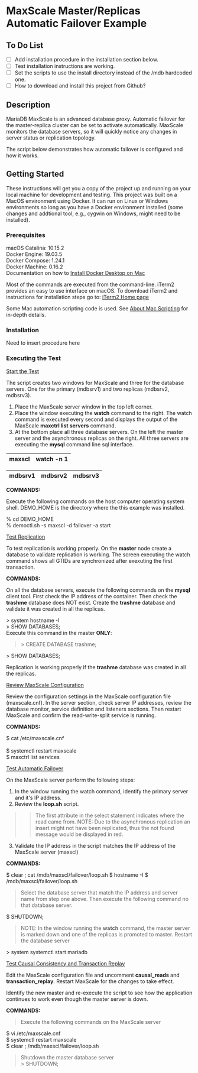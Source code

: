 # MaxScale Master/Replicas Automatic Failover Example

## To Do List

- [ ] Add installation procedure in the installation section below.
- [ ] Test installation instructions are working.
- [ ] Set the scripts to use the install directory instead of the /mdb hardcoded one.
- [ ] How to download and install this project from Github?

## Description

MariaDB MaxScale is an advanced database proxy. Automatic failover for the master-replica cluster can be set to activate
automatically.  MaxScale monitors the database servers, so it will quickly notice any changes in server status or replication
topology.

The script below demonstrates how automatic failover is configured and how it works.

## Getting Started 

These instructions will get you a copy of the project up and running on your local machine for development and testing. 
This project was built on a MacOS environment using Docker. It can run on Linux or Windows environments so long as you have
a Docker environment installed (some changes and addtional tool, e.g., cygwin on Windows, might need to be installed).

### Prerequisites

macOS Catalina: 10.15.2<br>
Docker Engine: 19.03.5<br>
Docker Compose: 1.24.1<br>
Docker Machine: 0.16.2<br>
Documentation on how to [Install Docker Desktop on Mac](https://docs.docker.com/docker-for-mac/install/)

Most of the commands are executed from the command-line. iTerm2 provides an easy to use interface on macOS. To download iTerm2 and instructions for installation steps go to: [iTerm2 Home page](https://www.iterm2.com/index.html)

Some Mac automation scripting code is used. See [About Mac Scripting](https://developer.apple.com/library/archive/documentation/LanguagesUtilities/Conceptual/MacAutomationScriptingGuide/index.html#//apple_ref/doc/uid/TP40016239-CH56-SW1) for in-depth details.

### Installation

Need to insert procedure here

### Executing the Test

<ins>Start the Test</ins>

The script creates two windows for MaxScale and three for the database servers. One for the primary (mdbsrv1) and two replicas (mdbsrv2, mdbsrv3).<br>
1) Place the MaxScale server window in the top left corner.
2) Place the window executing the __watch__ command to the right. The watch command is executed every second and displays the output of the MaxScale __maxctrl list servers__ command.
3) At the bottom place all three database servers. On the left the master server and the asynchronous replicas on the right. All three servers are executing the __mysql__ command line sql interface.

| maxscl | watch -n 1 |
| ------ | ---------- |

| mdbsrv1 | mdbsrv2 | mdbsrv3 |
| ------- | ------- | --------|

__COMMANDS:__

Execute the following commands on the host computer operating system shell. DEMO_HOME is the directory where the this example was installed.

\% cd DEMO_HOME<br>
\% democtl.sh -s maxscl -d failover -a start 

<ins>Test Replication</ins>

To test replication is working properly. On the __master__ node create a database to validate replication is working. The screen executing the watch command shows all GTIDs are synchronized after exexuting the first transaction. 

__COMMANDS:__

On all the database servers, execute the following commands on the __mysql__ client tool. First check the IP address of the container. Then check the __trashme__ database does NOT exist. Create the __trashme__ database and validate it was created in all the replicas.

\> system hostname -I<br>
\> SHOW DATABASES;<br>
Execute this command in the master __ONLY__:<br>
> \> CREATE DATABASE trashme;

\> SHOW DATABASES;

Replication is working properly if the __trashme__ database was created in all the replicas.

<ins>Review MaxScale Configuration</ins>

Review the configuration settings in the MaxScale configuration file (maxscale.cnf). In the server section, check server IP addresses, review the database monitor, service definition and listeners sections. Then restart MaxScale and confirm the
read-write-split service is running.

__COMMANDS:__

\$ cat /etc/maxscale.cnf<br>      
\$ systemctl restart maxscale<br>
\$ maxctrl list services<br>
 
<ins>Test Automatic Failover</ins>

On the MaxScale server perform the following steps:

1. In the window running the watch command, identify the primary server and it's IP address.
2. Review the __loop.sh__ script.
>> The first attribute in the select statement indicates where the read came from.
>> NOTE: Due to the asynchronous replication an insert might not have been replicated, thus the not found message would be displayed in red.
3. Validate the IP address in the script matches the IP address of the MaxScale server (maxscl)

__COMMANDS:__

$ clear ; cat /mdb/maxscl/failover/loop.sh
$ hostname -I
$ /mdb/maxscl/failover/loop.sh

> Select the database server that match the IP address and server name from step one above. Then execute the following 
command no that database server.
 
$ SHUTDOWN;

> NOTE: In the window running the __watch__ command, the master server is marked down and one of the replicas is promoted to master. Restart the database server
 
\> system systemctl start mariadb

<ins> Test Causal Consistency and Transaction Replay

Edit the MaxScale configuration file and uncomment __causal_reads__ and __transaction_replay__. Restart MaxScale for the
changes to take effect.

Identify the new master and re-execute the script to see how the application continues to work even though the master 
server is down.

__COMMANDS:__

> Execute the following commands on the MaxScale server

$ vi /etc/maxscale.cnf<br>
$ systemctl restart maxscale<br>
$ clear ; /mdb/maxscl/failover/loop.sh<br>

> Shutdown the master database server<br>
\> SHUTDOWN;
